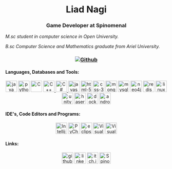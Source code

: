 <h1 align="center">Liad Nagi
<h3 align="center">Game Developer at Spinomenal</h3></h1>




<p align="center"><i>

M.sc student in computer science in Open University.

B.sc Computer Science and Mathematics graduate from Ariel University.

</i></p>

<h3 align="center"> 


[![Github](https://img.shields.io/github/followers/LIADN7?label=Followers&style=social)](https://github.com/LIADN7)

</h3>


<h4 align="left">Languages, Databases and Tools:</h4>
<p align="center">
<a href="https://www.java.com" target="Java"> <img src="https://github.com/get-icon/geticon/blob/master/icons/java.svg" alt="java" width="35" height="35"/></a>
<a href="https://www.python.org" target="Python"> <img src="https://github.com/get-icon/geticon/blob/master/icons/python.svg" alt="python" width="35" height="35"/></a>
<a href="https://en.wikipedia.org/wiki/C_(programming_language)" title="C"> <img src="https://github.com/get-icon/geticon/blob/master/icons/c.svg" alt="C" width="35" height="35"/></a>
<a href="https://www.cplusplus.com/" title="C++"> <img src="https://github.com/get-icon/geticon/blob/master/icons/c-plusplus.svg" alt="C++" width="35" height="35"/>  </a>
<a href="https://www.c-sharpcorner.com/" title="C#"> <img src="https://github.com/get-icon/geticon/blob/master/icons/c-sharp.svg" alt="C#" width="35" height="35"/>  </a>
<a href="https://developer.mozilla.org/he/docs/Web/JavaScript"> <img src="https://github.com/get-icon/geticon/blob/master/icons/javascript.svg" alt="javascript" width="35" height="35"/></a>
<a href="https://developer.mozilla.org/he/docs/Web/HTML"> <img src="https://github.com/get-icon/geticon/blob/master/icons/html-5.svg" alt="html-5" width="35" height="35"/></a>
<a href="https://developer.mozilla.org/en-US/docs/Web/CSS"> <img src="https://github.com/get-icon/geticon/blob/master/icons/css-3.svg" alt="css-3" width="35" height="35"/></a>
<a href="https://www.mongodb.com/"> <img src="https://img.icons8.com/color/50/000000/mongodb.png" alt="mongodb" width="35" height="35"/></a>
<a href="https://www.mysql.com/"> <img src="https://github.com/get-icon/geticon/blob/master/icons/mysql.svg" alt="mysql" width="35" height="35"/></a>
<a href="https://neo4j.com/"> <img src="https://iconape.com/wp-content/files/qy/83705/svg/neo4j.svg" alt="neo4j" width="35" height="35"/></a>
<a href="https://redis.io/"> <img src="https://cdn.iconscout.com/icon/free/png-256/redis-83994.png" alt="redis" width="35" height="35"/></a>
<a href="https://www.linux.org/"> <img src="https://github.com/get-icon/geticon/blob/master/icons/linux-tux.svg" alt="linux" width="35" height="35"/></a>
<a href="https://unity.com/"> <img src="https://cdn.icon-icons.com/icons2/1495/PNG/512/unityeditoricon_103179.png" alt="unity" width="35" height="35"/></a>  
<a href="https://phaser.io/" target="git"> <img src="https://github.com/photonstorm/phaser/blob/v2.6.2/resources/Phaser%20Logo/PNG/Phaser-Logo-Small.png" alt="haser" width="35" height="35"/></a>
<a href="https://www.docker.com/"> <img src="https://github.com/get-icon/geticon/blob/master/icons/docker-icon.svg" alt="docker" width="35" height="35"/></a>
<a href="https://developer.android.com/" target="git"> <img src="https://cdn.worldvectorlogo.com/logos/android-studio-1.svg" alt="android studio" width="35" height="35"/></a>



</p>

<h4 align="left">IDE's, Code Editors and Programs:</h4>
<p align="center">
<a href="https://www.jetbrains.com/idea/" title="Intellij IDEA"> <img src="https://github.com/get-icon/geticon/blob/master/icons/intellij-idea.svg" alt="Intellij IDEA" width="35" height="35"/></a>  
<a href="https://www.jetbrains.com/pycharm/" target="PyCharm"> <img src="https://github.com/get-icon/geticon/blob/master/icons/pycharm.svg" alt="PyCharm" width="35" height="35"/></a>
<a href="https://www.eclipse.org/" title="eclipse"> <img src="https://github.com/get-icon/geticon/blob/master/icons/eclipse.svg" alt="eclipse" width="35" height="35"/></a> 
<a href="https://code.visualstudio.com/" title="Visual Studio Code"> <img src="https://github.com/get-icon/geticon/blob/master/icons/visual-studio-code.svg" alt="Visual Studio Code" width="35" height="35"/></a>  
<a href="https://code.visualstudio.com/" title="Visual Studio"> <img src="https://github.com/get-icon/geticon/blob/master/icons/visual-studio.svg" alt="Visual Studio" width="35" height="35"/></a>  
</p>

<h4 align="left">Links:</h4>
<p align="center">
<a href="https://github.com/LIADN7"> <img src="https://cdn3.iconfinder.com/data/icons/inficons/512/github.png" alt="github" width="35" height="35"/></a>
<a href="https://www.linkedin.com/in/liad-nagi/"> <img src="https://github.com/get-icon/geticon/blob/master/icons/linkedin-icon.svg" alt="linkedin" width="35" height="35"/></a>
<a href="https://liadn7.itch.io/"> <img src="https://user-images.githubusercontent.com/7604468/87527283-e4b9eb00-c659-11ea-8281-dc9d8377ce30.png" alt="itch.io" width="35" height="35"/></a>
<a href="https://spinomenal.com/"> <img src="https://pbs.twimg.com/profile_images/1071654833394995200/O1sRcS6O_400x400.jpg" alt="Spinomenal" width="35" height="35"/></a>

</p>
